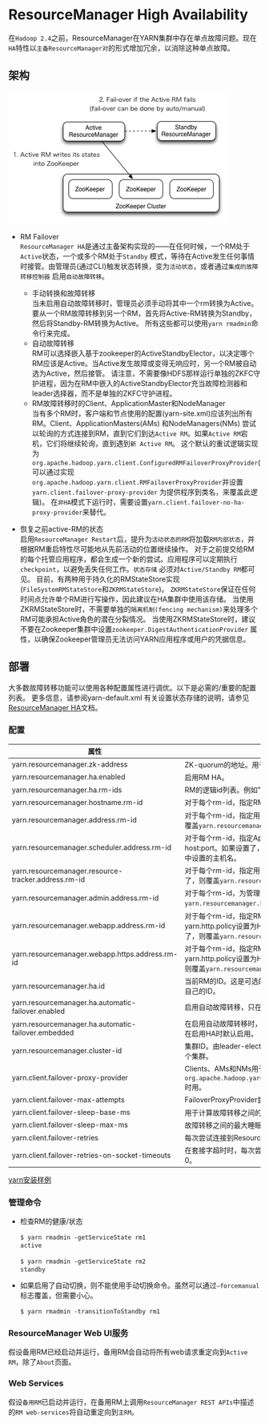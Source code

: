 # ResourceManager High Availability

在`Hadoop 2.4`之前，ResourceManager在YARN集群中存在单点故障问题。现在`HA`特性以`主备ResourceManager对`的形式增加冗余，以消除这种单点故障。

## 架构

![](../../images/yarn/yarn-ha.png)

* RM Failover
  <br/>`ResourceManager HA`是通过主备架构实现的——在任何时候，一个RM处于`Active`状态，一个或多个RM处于`Standby`
  模式，等待在Active发生任何事情时接管。由管理员(通过CLI)触发状态转换，变为`活动状态`，或者通过`集成的故障转移控制器`
  启用`自动故障转移`。

    * 手动转换和故障转移
      <br/>
      当未启用自动故障转移时，管理员必须手动将其中一个rm转换为Active。要从一个RM故障转移到另一个RM，首先将Active-RM转换为Standby，然后将Standby-RM转换为Active。
      所有这些都可以使用`yarn rmadmin`命令行来完成。
    * 自动故障转移
      <br/>RM可以选择嵌入基于zookeeper的ActiveStandbyElector，以决定哪个RM应该是Active。当Active发生故障或变得无响应时，另一个RM被自动选为Active，然后接管。
      请注意，不需要像HDFS那样运行单独的ZKFC守护进程，因为在RM中嵌入的ActiveStandbyElector充当故障检测器和leader选择器，而不是单独的ZKFC守护进程。
    * RM故障转移时的Client、ApplicationMaster和NodeManager
      <br/>当有多个RM时，客户端和节点使用的配置(yarn-site.xml)应该列出所有RM。Client、ApplicationMasters(AMs)
      和NodeManagers(NMs)
      尝试以轮询的方式连接到RM，直到它们到达`Active RM`。如果`Active RM`宕机，它们将继续轮询，直到遇到`新 Active RM`。
      这个默认的重试逻辑实现为`org.apache.hadoop.yarn.client.ConfiguredRMFailoverProxyProvider`(
      可以通过实现`org.apache.hadoop.yarn.client.RMFailoverProxyProvider`并设置`yarn.client.failover-proxy-provider`
      为提供程序到类名，来覆盖此逻辑)。
      在`非HA`模式下运行时，需要设置`yarn.client.failover-no-ha-proxy-provider`来替代。

* 恢复之前active-RM的状态
  <br/>启用`ResourceManager Restart`后，提升为`活动状态的RM`将加载`RM内部状态`，并根据RM重启特性尽可能地从先前活动的位置继续操作。
  对于之前提交给RM的每个托管应用程序，都会生成一个新的尝试。应用程序可以定期执行`checkpoint`，以避免丢失任何工作。`状态存储`
  必须对`Active/Standby RM`都可见。
  目前，有两种用于持久化的RMStateStore实现(`FileSystemRMStateStore`和`ZKRMStateStore`)。
  `ZKRMStateStore`保证在任何时间点允许单个RM进行写操作，因此建议在HA集群中使用该存储。
  当使用ZKRMStateStore时，不需要单独的`隔离机制(fencing mechanism)`来处理多个RM可能承担Active角色的潜在分裂情况。
  当使用ZKRMStateStore时，建议不要在Zookeeper集群中设置`zookeeper.DigestAuthenticationProvider`
  属性，以确保Zookeeper管理员无法访问YARN应用程序或用户的凭据信息。

## 部署

大多数故障转移功能可以使用各种配置属性进行调优。以下是必需的/重要的配置列表。
更多信息，请参阅yarn-default.xml
有关设置状态存储的说明，请参见[ResourceManager HA](resourcemanager-ha.md)文档。

### 配置

| 属性                                                  | 描述                                                                                                                                      |
|-----------------------------------------------------|-----------------------------------------------------------------------------------------------------------------------------------------|
| yarn.resourcemanager.zk-address                     | ZK-quorum的地址。用于状态存储和嵌入式领导者选举。                                                                                                           |
| yarn.resourcemanager.ha.enabled                     | 启用RM HA。                                                                                                                                |
| yarn.resourcemanager.ha.rm-ids                      | RM的逻辑id列表。例如"rm1、rm2"。                                                                                                                  |
| yarn.resourcemanager.hostname.rm-id                 | 对于每个rm-id，指定RM对应的主机名，或者每个RM的服务地址                                                                                                        |
| yarn.resourcemanager.address.rm-id                  | 对于每个rm-id，指定用于客户端提交作业的host:port。如果设置了，则覆盖`yarn.resourcemanager.hostname.rm-id`中设置的主机名。                                                  |
| yarn.resourcemanager.scheduler.address.rm-id        | 对于每个rm-id，指定ApplicationMasters获取资源的调度程序host:port。如果设置了，则覆盖`yarn.resourcemanager.hostname.rm-id`中设置的主机名。                                 |
| yarn.resourcemanager.resource-tracker.address.rm-id | 对于每个rm-id，指定用于NodeManagers连接的host:port。如果设置了，则覆盖`yarn.resourcemanager.hostname.rm-id`中设置的主机名。                                           |
| yarn.resourcemanager.admin.address.rm-id            | 对于每个rm-id，为管理命令指定host:port。如果设置了，则覆盖`yarn.resourcemanager.hostname.rm-id`中设置的主机名。                                                       |
| yarn.resourcemanager.webapp.address.rm-id           | 对于每个rm-id，指定RM web应用程序对应的host:port。如果将yarn.http.policy设置为HTTPS_ONLY，则不需要设置此项。如果设置了，则覆盖`yarn.resourcemanager.hostname.rm-id`中设置的主机名。     |
| yarn.resourcemanager.webapp.https.address.rm-id     | 对于每个rm-id，指定RM https web应用程序对应的host:port。如果将yarn.http.policy设置为HTTP_ONLY，则不需要设置此项。如果设置了，则覆盖`yarn.resourcemanager.hostname.rm-id`中设置的主机名 |
| yarn.resourcemanager.ha.id                          | 当前RM的ID。这是可选的;如果设置了，必须确保所有RM在配置中都有自己的ID。                                                                                                |
| yarn.resourcemanager.ha.automatic-failover.enabled  | 启用自动故障转移，只在启用HA时默认启用。                                                                                                                   |
| yarn.resourcemanager.ha.automatic-failover.embedded | 在启用自动故障转移时，使用嵌入式leader-elector选择Active RM。只在启用HA时默认启用。                                                                                  |
| yarn.resourcemanager.cluster-id                     | 集群ID。由leader-elector使用，以确保RM不会作为活动状态接管另一个集群。                                                                                            |
| yarn.client.failover-proxy-provider                 | Clients、AMs和NMs用于故障转移到Active RM的类，覆盖`org.apache.hadoop.yarn.client.ConfiguredRMFailoverProxyProvider`时用。                                |
| yarn.client.failover-max-attempts                   | FailoverProxyProvider尝试故障转移的最大次数。                                                                                                       |
| yarn.client.failover-sleep-base-ms                  | 用于计算故障转移之间的`指数延迟`的`睡眠基数`(以毫秒为单位)。                                                                                                       |
| yarn.client.failover-sleep-max-ms                   | 故障转移之间的最大睡眠时间(以毫秒为单位)。                                                                                                                  |
| yarn.client.failover-retries                        | 每次尝试连接到ResourceManager的重试次数，默认0。                                                                                                        |
| yarn.client.failover-retries-on-socket-timeouts     | 在套接字超时时，每次尝试连接到ResourceManager的重试次数，默认0。                                                                                                |

[yarn安装样例](../../installation-ha/install-yarn.md)

### 管理命令

* 检查RM的健康/状态
    ~~~
    $ yarn rmadmin -getServiceState rm1
    active
    
    $ yarn rmadmin -getServiceState rm2
    standby
    ~~~

* 如果启用了自动切换，则不能使用手动切换命令。虽然可以通过`–forcemanual`标志覆盖，但需要小心。
    ~~~
    $ yarn rmadmin -transitionToStandby rm1
    ~~~

### ResourceManager Web UI服务

假设备用RM已经启动并运行，备用RM会自动将所有web请求重定向到`Active RM`，除了`About`页面。

### Web Services

假设`备用RM`已启动并运行，在备用RM上调用`ResourceManager REST APIs`中描述的`RM web-services`将自动重定向到`主RM`。

